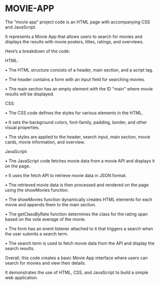 # MOVIE-APP

The “movie app” project code is an HTML page with accompanying CSS and JavaScript.

It represents a Movie App that allows users to search for movies and displays the results with movie posters, titles, ratings, and overviews.

Here’s a breakdown of the code:

HTML:

•	The HTML structure consists of a header, main section, and a script tag.

•	The header contains a form with an input field for searching movies.

•	The main section has an empty element with the ID "main" where movie results will be displayed.

CSS:

•	The CSS code defines the styles for various elements in the HTML.

•	It sets the background colors, font-family, padding, border, and other visual properties.

•	The styles are applied to the header, search input, main section, movie cards, movie information, and overview.

JavaScript:

•	The JavaScript code fetches movie data from a movie API and displays it on the page.

•	It uses the fetch API to retrieve movie data in JSON format.

•	The retrieved movie data is then processed and rendered on the page using the showMovies function.

•	The showMovies function dynamically creates HTML elements for each movie and appends them to the main section.

•	The getClassByRate function determines the class for the rating span based on the vote average of the movie.

•	The form has an event listener attached to it that triggers a search when the user submits a search term.

•	The search term is used to fetch movie data from the API and display the search results.

Overall, this code creates a basic Movie App interface where users can search for movies and view their details.

It demonstrates the use of HTML, CSS, and JavaScript to build a simple web application.

